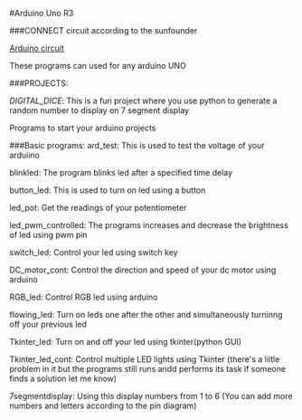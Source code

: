 #Arduino Uno R3

###CONNECT circuit according to the sunfounder 

[Arduino circuit](https://www.sunfounder.com/learn/category/Super-Kit-V2-0-for-Arduino.html)

These programs can used for any arduino UNO

###PROJECTS:

*DIGITAL_DICE*:
This is a fun project where you use python to generate a random number to display on 7 segment display

Programs to start your arduino projects 

###Basic programs:
ard_test:
This is used to test the voltage of your arduiino

blinkled:
The program blinks led after a specified time delay

button_led:
This is used to turn on led using a button

led_pot:
Get the readings of your potentiometer 

led_pwm_controlled:
The programs increases and decrease the brightness of led using pwm pin

switch_led:
Control your led using switch key

DC_motor_cont:
Control the direction and speed of your dc motor using arduino

RGB_led:
Control RGB led using arduino 

flowing_led:
Turn on leds one after the other and simultaneously turninng off your previous led

Tkinter_led:
Turn on and off your led using tkinter(python GUI)

Tkinter_led_cont:
Control multiple LED lights using Tkinter 
(there's a liitle problem in it but the programs still runs andd performs its task if someone finds a solution let me know)

7segmentdisplay:
Using this display numbers from 1 to 6
(You can add more numbers and letters according to the pin diagram)

